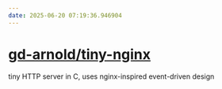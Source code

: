 ```yaml
---
date: 2025-06-20 07:19:36.946904
---
```


# [gd-arnold/tiny-nginx](https://github.com/gd-arnold/tiny-nginx)

tiny HTTP server in C, uses nginx-inspired event-driven design